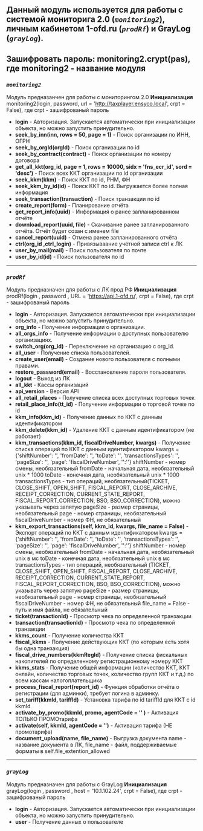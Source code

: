 Данный модуль используется для работы с системой мониторига 2.0 (*`monitoring2`*), личным кабинетом 1-ofd.ru (*`prodRf`*) и GrayLog (*`grayLog`*).
---
Зашифровать пароль:
  monitoring2.crypt(pas), где monitoring2 - название модуля
---
### ***`monitoring2`***
  Модуль предназанчен для работы с мониторингом 2.0
**Инициализация** monitoring2(login, password, url = 'http://taxplayer.ensyco.local', crpt = False), где crpt - зашифрованый пароль
+  **login** - Авторизация. Запускается автоматически при инициализации объекта, но можно запустить принудительно.
+  **seek_by_inn(inn, rows = 50, page = 1)** - Поиск организации по ИНН, ОГРН
+  **seek_by_orgId(orgId)** - Поиск организации по id
+  **seek_by_contract(contract)** - Поиск организации по номеру договора
+  **get_all_kkt(org_id, page = 1, rows = 10000, sidx = 'fns_ecr_id', sord = 'desc')** - Поиск всех ККТ организации по id организации
+  **seek_kkm(kkm)** - Поиск ККТ по id, РНМ, ФН
+  **seek_kkm_by_id(id)** - Поиск ККТ по id. Выгружается более полная информация
+  **seek_transaction(transaction)** - Поиск транзакции по id
+  **create_report(form)** - Планирование отчёта
+  **get_report_info(uuid)** - Информация о ранее запланированном отчёте
+  **download_report(uuid, file)** - Скачивание ранее запланированного отчёта. Отчёт будет созан с именем file
+  **cancel_report(uuid)** - Отмена ранее запланированного отчёта
+  **ctrl(org_id ,ctrl_login)** - Привязываание учётной записи ctrl к ЛК
+  **user_by_mail(mail)** - Поиск пользователя по почте
+  **user_by_id(id)** - Поиск пользователя по id
---
### ***`prodRf`***
  Модуль предназначен для работы с ЛК прод РФ
**Инициализация** prodRf(login , password , URL = 'https://api.1-ofd.ru', crpt = False), где crpt - зашифрованый пароль
+  **login** - Авторизация. Запускается автоматически при инициализации объекта, но можно запустить принудительно.
+  **org_info** - Получение информации о организации.
+  **all_orgs_info** - Получение информации о доступных пользователю организациях.
+  **switch_org(org_id)** - Переключение на организацию с org_id.
+  **all_user** - Получение списка пользователей.
+  **create_user(email)** - Создание нового пользователя с полными правами.
+  **restore_password(email)** - Восстановление пароля пользователя.
+  **logout** - Выход из ЛК
+  **all_kkt** - Кассы организаций
+  **api_version** - Версия API
+  **all_retail_places** - Получение списка всех доступных торговых точек
+  **retail_place_info(tt_id)** - Получение информации о торговой точке по id
+  **kkm_info(kkm_id)** - Получение данных по ККТ с данным идентификатором
+  **kkm_delete(kkm_id)** - Удаление ККТ с данным идентификатором (не работает)
+  **kkm_transactions(kkm_id, fiscalDriveNumber, kwargs)** - Получение списка операций по ККТ с данным идентификатором
		kwargs = {'shiftNumber': '', 'fromDate': '', 'toDate': '', 'transactionsTypes': '', 'pageSize': '', 'page': 'fiscalDriveNumber', '':''}
		shiftNumber - номер смены, необязательный
		fromDate - начальная дата, необязательный  unix * 1000
		toDate - конечная дата, необязательный  unix * 1000
		transactionsTypes - тип операций, необязательный(TICKET, 
			CLOSE_SHIFT, OPEN_SHIFT, FISCAL_REPORT, CLOSE_ARCHIVE, RECEIPT_CORRECTION, 
			CURRENT_STATE_REPORT, FISCAL_REPORT_CORRECTION, BSO, BSO_CORRECTION), можно указывать через запятую
		pageSize - размер страницы, необязательный
		page - номер страницы, необязательный
		fiscalDriveNumber - номер ФН, не обязательный
+	**kkm_export_transactions(self, kkm_id, kwargs, file_name = False)** - Экспорт операций по ККТ с данным идентификатором
		kwargs = {'shiftNumber': '', 'fromDate': '', 'toDate': '', 'transactionsTypes': '', 'pageSize': '', 'page': 'fiscalDriveNumber', '':''}
		shiftNumber - номер смены, необязательный
		fromDate - начальная дата, необязательный  unix в мс
		toDate - конечная дата, необязательный  unix в мс
		transactionsTypes - тип операций, необязательный 
			(TICKET, CLOSE_SHIFT, OPEN_SHIFT, FISCAL_REPORT, CLOSE_ARCHIVE, RECEIPT_CORRECTION, 
			CURRENT_STATE_REPORT, FISCAL_REPORT_CORRECTION, BSO, BSO_CORRECTION), можно указывать через запятую
		pageSize - размер страницы, необязательный
		page - номер страницы, необязательный
		fiscalDriveNumber - номер ФН, не обязательный
		file_name = False - путь и имя файла, не обязательный
+  **ticket(transactionId)** - Просмотр чека по определенной транзакции
+  **transaction(transactionId)** - Просмотр чека по определенной транзакции
+  **kkms_count** - Получение количества ККТ
+  **fiscal_kkms** - Получение действующих ККТ (по которым есть хотя бы одна транзакция)
+  **fiscal_drive_numbers(kkmRegId)** - Получение списка фискальных накопителей по определенному регистрационному номеру ККТ
+  **kkms_stats** - Получение общей информации (количество ККТ, ККТ онлайн, количество торговых точек, количество групп ККТ и т.д.) по всем кассам налогоплательщика
+  **process_fiscal_report(report_id)** - Функция обработки отчёта о регистрации (для админки), требует логина в админку.
+  **set_tariff(kkmId, tariffId)** - Установка тарифа по id tariffId для ККТ с id kkmId
+  **activate_by_promo(kkmId, promo, agentCode = '' )** - Активация ТОЛЬКО ПРОМОтарифа
+  **activate(self, kkmId, agentCode = '')** - Активация тарифа (НЕ промотарифа)
+  **document_upload(name, file_name)** - Выгрузка документа name - название документа в ЛК, file_name - файл, поддерживаемые форматы в self.file_extention_allowed
---
### ***`grayLog`***
  Модуль предназначен для работы с GrayLog
**Инициализация** grayLog(login , password , host = '10.1.102.24', crpt = False), где crpt - зашифрованый пароль
+  **login** - Авторизация. Запускается автоматически при инициализации объекта, но можно запустить принудительно.
+  **user** - Получение данных о пользователе
